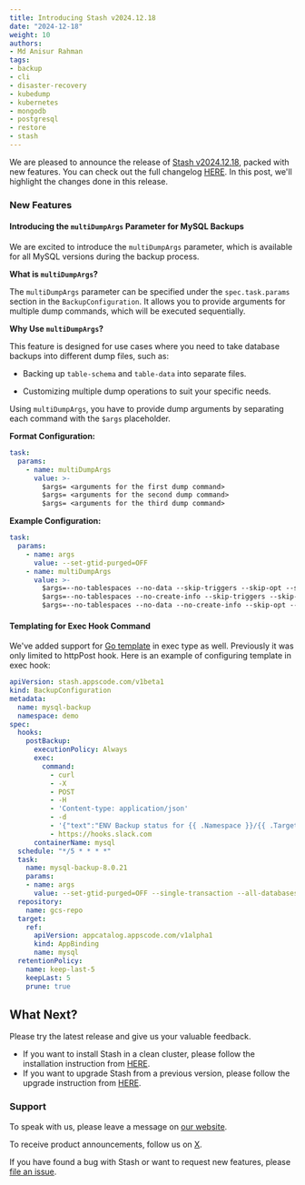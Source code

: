 ```yaml
---
title: Introducing Stash v2024.12.18
date: "2024-12-18"
weight: 10
authors:
- Md Anisur Rahman
tags:
- backup
- cli
- disaster-recovery
- kubedump
- kubernetes
- mongodb
- postgresql
- restore
- stash
---
```


We are pleased to announce the release of [Stash v2024.12.18](https://stash.run/docs/v2024.12.18/setup/), packed with new features. You can check out the full changelog [HERE](https://github.com/stashed/CHANGELOG/blob/master/releases/v2024.12.18/README.md). In this post, we'll highlight the changes done in this release.

### New Features

#### Introducing the `multiDumpArgs` Parameter for MySQL Backups

We are excited to introduce the `multiDumpArgs` parameter, which is available for all MySQL versions during the backup process.

**What is `multiDumpArgs`?**

The `multiDumpArgs` parameter can be specified under the `spec.task.params` section in the `BackupConfiguration`. It allows you to provide arguments for multiple dump commands, which will be executed sequentially.

**Why Use `multiDumpArgs`?**

This feature is designed for use cases where you need to take database backups into different dump files, such as:

- Backing up `table-schema` and `table-data` into separate files.

- Customizing multiple dump operations to suit your specific needs.

Using `multiDumpArgs`, you have to provide dump arguments by separating each command with the `$args` placeholder.

**Format Configuration:**

```YAML
task:
  params:
    - name: multiDumpArgs
      value: >-
        $args= <arguments for the first dump command>  
        $args= <arguments for the second dump command>  
        $args= <arguments for the third dump command>  
```

**Example Configuration:**

```YAML
task:
  params:
    - name: args
      value: --set-gtid-purged=OFF
    - name: multiDumpArgs
      value: >-
        $args=--no-tablespaces --no-data --skip-triggers --skip-opt --single-transaction --create-options --disable-keys --extended-insert --set-charset --quick --databases playground  
        $args=--no-tablespaces --no-create-info --skip-triggers --skip-opt --single-transaction --create-options --disable-keys --extended-insert --set-charset --quick --ignore-table=playground.equipment --databases playground  
        $args=--no-tablespaces --no-data --no-create-info --skip-opt --single-transaction --create-options --disable-keys --extended-insert --set-charset --quick --databases playground
```

#### Templating for Exec Hook Command

We've added support for [Go template](https://pkg.go.dev/text/template) in exec type as well. Previously it was only limited to httpPost hook. Here is an example of configuring template in exec hook:

```yaml
apiVersion: stash.appscode.com/v1beta1
kind: BackupConfiguration
metadata:
  name: mysql-backup
  namespace: demo
spec:
  hooks:
    postBackup:
      executionPolicy: Always
      exec:
        command:
          - curl
          - -X
          - POST
          - -H
          - 'Content-type: application/json'
          - -d
          - '{"text":"ENV Backup status for {{ .Namespace }}/{{ .Target.Name }} Phase: {{ if eq .Status.Phase `Succeeded`}}Succeeded{{ else }}Failed. Reason: {{ .Status.Error }}{{ end}}."}'
          - https://hooks.slack.com
      containerName: mysql 
  schedule: "*/5 * * * *"
  task:
    name: mysql-backup-8.0.21
    params:
    - name: args
      value: --set-gtid-purged=OFF --single-transaction --all-databases
  repository:
    name: gcs-repo
  target:
    ref:
      apiVersion: appcatalog.appscode.com/v1alpha1
      kind: AppBinding
      name: mysql
  retentionPolicy:
    name: keep-last-5
    keepLast: 5
    prune: true
```

## What Next?

Please try the latest release and give us your valuable feedback.

- If you want to install Stash in a clean cluster, please follow the installation instruction from [HERE](https://stash.run/docs/latest/setup/).
- If you want to upgrade Stash from a previous version, please follow the upgrade instruction from [HERE](https://stash.run/docs/latest/setup/upgrade/).

### Support

To speak with us, please leave a message on [our website](https://appscode.com/contact/).

To receive product announcements, follow us on [X](https://twitter.com/KubeStash).

If you have found a bug with Stash or want to request new features, please [file an issue](https://github.com/stashed/project/issues/new).

